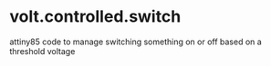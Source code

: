 # volt.controlled.switch
attiny85 code to manage switching something on or off based on a threshold voltage
